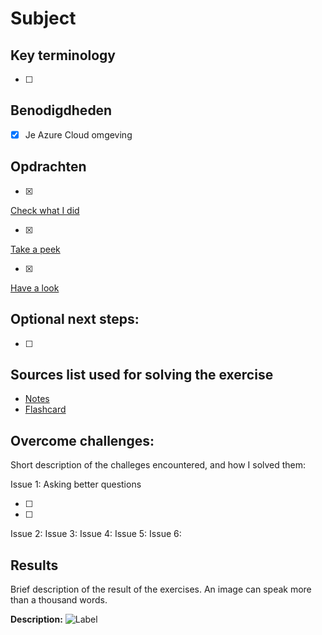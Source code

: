 # Subject

## Key terminology

- [ ]

## Benodigdheden

- [x] Je Azure Cloud omgeving

## Opdrachten

- [x]

[Check what I did]()

- [x]

[Take a peek]()

- [x]

[Have a look]()

## Optional next steps:

- [ ]

## Sources list used for solving the exercise

- [Notes]()
- [Flashcard]()

## Overcome challenges:

Short description of the challeges encountered, and how I solved them:

Issue 1: Asking better questions

- [ ]
- [ ]

Issue 2:
Issue 3:
Issue 4:
Issue 5:
Issue 6:

## Results

Brief description of the result of the exercises. An image can speak more than a thousand words.

**Description:**
![Label]()
